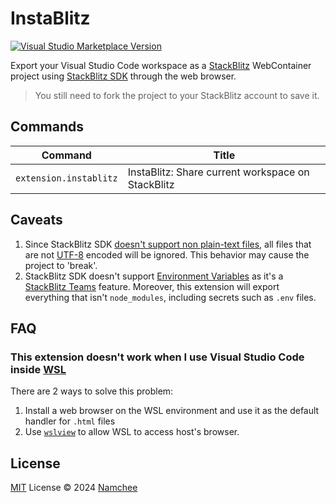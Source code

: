 # InstaBlitz

<a href="https://marketplace.visualstudio.com/items?itemName=Namchee.instablitz" target="__blank"><img src="https://img.shields.io/visual-studio-marketplace/v/6C.instablitz.svg?color=eee&amp;label=VS%20Code%20Marketplace&logo=visual-studio-code" alt="Visual Studio Marketplace Version" /></a>

Export your Visual Studio Code workspace as a [StackBlitz](https://www.stackblitz.com) WebContainer project using [StackBlitz SDK](https://developer.stackblitz.com/platform/api/javascript-sdk) through the web browser.

> You still need to fork the project to your StackBlitz account to save it.

## Commands

<!-- commands -->
| Command                | Title                                             |
| ---------------------- | ------------------------------------------------- |
| `extension.instablitz` | InstaBlitz: Share current workspace on StackBlitz |
<!-- commands -->

## Caveats

1. Since StackBlitz SDK [doesn't support non plain-text files](https://developer.stackblitz.com/platform/api/javascript-sdk-options#projectfiles), all files that are not [UTF-8](https://en.wikipedia.org/wiki/UTF-8) encoded will be ignored. This behavior may cause the project to 'break'.
2. StackBlitz SDK doesn't support [Environment Variables](https://developer.stackblitz.com/teams/environment-variables#frontmatter-title) as it's a [StackBlitz Teams](https://developer.stackblitz.com/teams/what-is-stackblitz-teams) feature. Moreover, this extension will export everything that isn't `node_modules`, including secrets such as `.env` files.

## FAQ

### This extension doesn't work when I use Visual Studio Code inside [WSL](https://learn.microsoft.com/en-us/windows/wsl/)

There are 2 ways to solve this problem:

1. Install a web browser on the WSL environment and use it as the default handler for `.html` files
2. Use [`wslview`](https://wslutiliti.es/wslu/) to allow WSL to access host's browser.

## License

[MIT](./LICENSE.md) License © 2024 [Namchee](https://github.com/Namchee)
